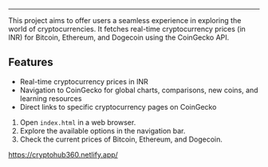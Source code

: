 
---

This project aims to offer users a seamless experience in exploring the world of cryptocurrencies. It fetches real-time cryptocurrency prices (in INR) for Bitcoin, Ethereum, and Dogecoin using the CoinGecko API.

## Features

- Real-time cryptocurrency prices in INR
- Navigation to CoinGecko for global charts, comparisons, new coins, and learning resources
- Direct links to specific cryptocurrency pages on CoinGecko

1. Open `index.html` in a web browser.
2. Explore the available options in the navigation bar.
3. Check the current prices of Bitcoin, Ethereum, and Dogecoin.

https://cryptohub360.netlify.app/
